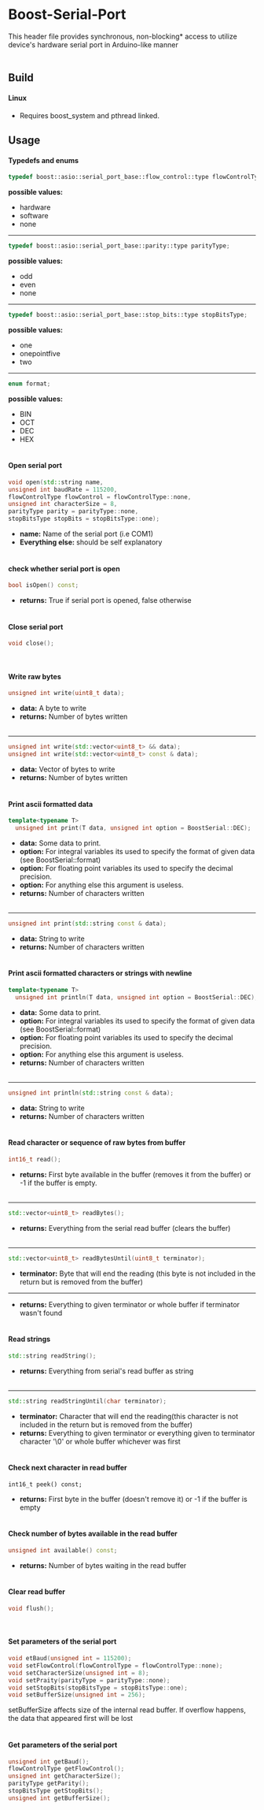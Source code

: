 # Boost-Serial-Port

This header file provides synchronous, non-blocking* access to utilize device's hardware serial port in Arduino-like manner<br /><br />

## Build
#### Linux
+ Requires boost_system and pthread linked.

## Usage

#### Typedefs and enums
```cpp
typedef boost::asio::serial_port_base::flow_control::type flowControlType;
 ```
 **possible values:**
+ hardware
+ software
+ none
 
 ***
 ```cpp
typedef boost::asio::serial_port_base::parity::type parityType;
 ```
 **possible values:**
 + odd
 + even
 + none
 
 ***
 ```cpp
typedef boost::asio::serial_port_base::stop_bits::type stopBitsType;
 ```
 **possible values:**
 + one
 + onepointfive
 + two
 
 ***
 ```cpp
enum format;
```
 **possible values:**
 + BIN
 + OCT
 + DEC
 + HEX<br /><br />

#### Open serial port
```cpp
void open(std::string name,
unsigned int baudRate = 115200,
flowControlType flowControl = flowControlType::none,
unsigned int characterSize = 8,
parityType parity = parityType::none,
stopBitsType stopBits = stopBitsType::one);
```
+ **name:** Name of the serial port (i.e COM1)
+ **Everything else:** should be self explanatory <br /><br />

#### check whether serial port is open
```cpp
bool isOpen() const;
```
+ **returns:** True if serial port is opened, false otherwise<br /><br />

#### Close serial port
```cpp
void close();
```
<br />

#### Write raw bytes
```cpp
unsigned int write(uint8_t data);
```
+ **data:** A byte to write<br />
+ **returns:** Number of bytes written<br /><br />

***
```cpp
unsigned int write(std::vector<uint8_t> && data);
unsigned int write(std::vector<uint8_t> const & data);
```
+ **data:** Vector of bytes to write<br />
+ **returns:** Number of bytes written<br /><br />

#### Print ascii formatted data
```cpp
template<typename T>
  unsigned int print(T data, unsigned int option = BoostSerial::DEC);
```
+ **data:** Some data to print. 
+ **option:** For integral variables its used to specify the format of given data (see BoostSerial::format)
+ **option:** For floating point variables its used to specify the decimal precision.
+ **option:** For anything else this argument is useless.<br />
+ **returns:** Number of characters written<br /><br />

***
```cpp
unsigned int print(std::string const & data);
```
+ **data:** String to write<br />
+ **returns:** Number of characters written<br /><br />

#### Print ascii formatted characters or strings with newline
```cpp
template<typename T>
  unsigned int println(T data, unsigned int option = BoostSerial::DEC);
```
+ **data:** Some data to print. 
+ **option:** For integral variables its used to specify the format of given data (see BoostSerial::format)
+ **option:** For floating point variables its used to specify the decimal precision.
+ **option:** For anything else this argument is useless.<br />
+ **returns:** Number of characters written<br /><br />
***

```cpp
unsigned int println(std::string const & data);
```
 + **data:** String to write<br />
 + **returns:** Number of characters written<br /><br />
 
#### Read character or sequence of raw bytes from buffer
```cpp
int16_t read();
```
+ **returns:** First byte available in the buffer (removes it from the buffer) or -1 if the buffer is empty.<br /><br />

***
```cpp
std::vector<uint8_t> readBytes();
```
+ **returns:** Everything from the serial read buffer (clears the buffer)<br /><br />

***
```cpp
std::vector<uint8_t> readBytesUntil(uint8_t terminator);
```
+ **terminator:** Byte that will end the reading (this byte is not included in the return but is removed from the buffer)
***
+ **returns:** Everything to given terminator or whole buffer if terminator wasn't found<br /><br />

#### Read strings
```cpp
std::string readString();
```
+ **returns:** Everything from serial's read buffer as string<br /><br />

***
```cpp
std::string readStringUntil(char terminator);
```
+ **terminator:** Character that will end the reading(this character is not included in the return but is removed from the buffer)<br />
+ **returns:** Everything to given terminator or everything given to terminator character '\0' or whole buffer whichever was first<br /><br />

#### Check next character in read buffer
```
int16_t peek() const;
```
+ **returns:** First byte in the buffer (doesn't remove it) or -1 if the buffer is empty<br /><br />

#### Check number of bytes available in the read buffer
```cpp
unsigned int available() const;
```
+ **returns:** Number of bytes waiting in the read buffer<br /><br />

#### Clear read buffer
```cpp
void flush();
```
<br />

#### Set parameters of the serial port
```cpp
void etBaud(unsigned int = 115200);
void setFlowControl(flowControlType = flowControlType::none);
void setCharacterSize(unsigned int = 8);
void setPraity(parityType = parityType::none);
void setStopBits(stopBitsType = stopBitsType::one);
void setBufferSize(unsigned int = 256);
```
setBufferSize affects size of the internal read buffer. If overflow happens, the data that appeared first will be lost<br /><br />

#### Get parameters of the serial port
```cpp
unsigned int getBaud();
flowControlType getFlowControl();
unsigned int getCharacterSize();
parityType getParity();
stopBitsType getStopBits();
unsigned int getBufferSize();
```
